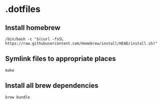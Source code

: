 # .dotfiles

## Install homebrew
`/bin/bash -c "$(curl -fsSL https://raw.githubusercontent.com/Homebrew/install/HEAD/install.sh)"`

## Symlink files to appropriate places
`make`

## Install all brew dependencies
`brew bundle`




